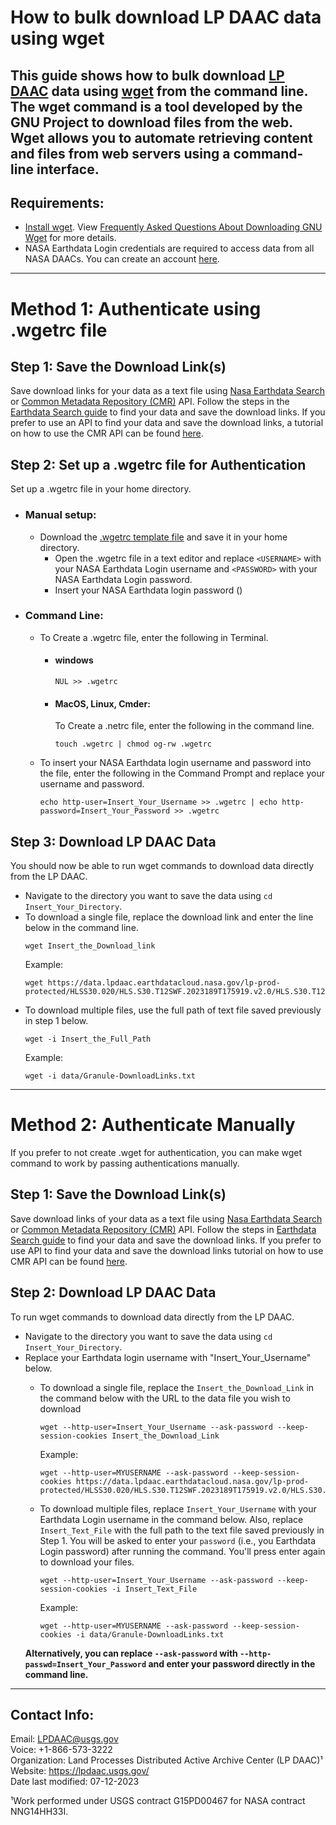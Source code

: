 # How to bulk download LP DAAC data using wget  

This guide shows how to bulk download [LP DAAC](https://lpdaac.usgs.gov/) data using [wget](https://www.gnu.org/software/wget/) from the command line. The wget command is a tool developed by the GNU Project to download files from the web. Wget allows you to automate retrieving content and files from web servers using a command-line interface. 
---

## Requirements:
- [Install wget](https://ftp.gnu.org/gnu/wget/). View [Frequently Asked Questions About Downloading GNU Wget](http://wget.addictivecode.org/FrequentlyAskedQuestions.html#download) for more details.
- NASA Earthdata Login credentials are required to access data from all NASA DAACs. You can create an account [here](https://urs.earthdata.nasa.gov/users/new).
---

# Method 1: Authenticate using .wgetrc file
## Step 1: Save the Download Link(s)  

Save download links for your data as a text file using [Nasa Earthdata Search](https://search.earthdata.nasa.gov/search) or [Common Metadata Repository (CMR)](https://www.earthdata.nasa.gov/eosdis/science-system-description/eosdis-components/cmr) API. Follow the steps in the [Earthdata Search guide](https://github.com/nasa/EMIT-Data-Resources/blob/main/guides/Getting_EMIT_Data_using_EarthData_Search.md) to find your data and save the download links. If you prefer to use an API to find your data and save the download links, a tutorial on how to use the CMR API can be found [here](https://github.com/nasa/LPDAAC-Data-Resources/blob/main/python/tutorials/Data_Discovery_CMR_API_Request.ipynb). 


## Step 2: Set up a .wgetrc file for Authentication

Set up a .wgetrc file in your home directory.

- ### Manual setup:
  - Download the [.wgetrc template file](https://github.com/nasa/LPDAAC-Data-Resources/tree/main/data/.wgetrc) and save it in your home directory.
    - Open the .wgetrc file in a text editor and replace `<USERNAME>` with your NASA Earthdata Login username and `<PASSWORD>` with your NASA Earthdata Login password.
    - Insert your NASA Earthdata login password (<PASSWORD>)


- ### Command Line:
  - To Create a .wgetrc file, enter the following in Terminal.
    - #### windows
      ```text
      NUL >> .wgetrc
      ```
    - #### MacOS, Linux, Cmder:

      To Create a .netrc file, enter the following in the command line. 
      ```text
      touch .wgetrc | chmod og-rw .wgetrc
      ```
  - To insert your NASA Earthdata login username and password into the file, enter the following in the Command Prompt and replace your username and password.

      ```text
      echo http-user=Insert_Your_Username >> .wgetrc | echo http-password=Insert_Your_Password >> .wgetrc
      ```

## Step 3: Download LP DAAC Data

You should now be able to run wget commands to download data directly from the LP DAAC. 
- Navigate to the directory you want to save the data using `cd Insert_Your_Directory`.
- To download a single file, replace the download link and enter the line below in the command line.
  ```text
  wget Insert_the_Download_link
  ``` 
  Example:
  ```text
  wget https://data.lpdaac.earthdatacloud.nasa.gov/lp-prod-protected/HLSS30.020/HLS.S30.T12SWF.2023189T175919.v2.0/HLS.S30.T12SWF.2023189T175919.v2.0.B08.tif 
  ``` 
- To download multiple files, use the full path of text file saved previously in step 1 below. 
  ```text
  wget -i Insert_the_Full_Path
  ``` 
  Example:
  ```text
  wget -i data/Granule-DownloadLinks.txt

  ```

---
# Method 2: Authenticate Manually

If you prefer to not create .wget for authentication, you can make wget command to work by passing authentications manually.

## Step 1: Save the Download Link(s)  

Save download links of your data as a text file using [Nasa Earthdata Search](https://search.earthdata.nasa.gov/search) or [Common Metadata Repository (CMR)](https://www.earthdata.nasa.gov/eosdis/science-system-description/eosdis-components/cmr) API. Follow the steps in [Earthdata Search guide](https://github.com/nasa/EMIT-Data-Resources/blob/main/guides/Getting_EMIT_Data_using_EarthData_Search.md) to find your data and save the download links. If you prefer to use API to find your data and save the download links tutorial on how to use CMR API can be found [here](https://github.com/nasa/LPDAAC-Data-Resources/blob/main/python/tutorials/Data_Discovery_CMR_API_Request.ipynb). 


## Step 2: Download LP DAAC Data

To run wget commands to download data directly from the LP DAAC. 

- Navigate to the directory you want to save the data using `cd Insert_Your_Directory`.
- Replace your Earthdata login username with "Insert_Your_Username" below.
  - To download a single file, replace the `Insert_the_Download_Link`  in the command below with the URL to the data file you wish to download
    ```
    wget --http-user=Insert_Your_Username --ask-password --keep-session-cookies Insert_the_Download_Link
    ```
     Example:
    ```
    wget --http-user=MYUSERNAME --ask-password --keep-session-cookies https://data.lpdaac.earthdatacloud.nasa.gov/lp-prod-protected/HLSS30.020/HLS.S30.T12SWF.2023189T175919.v2.0/HLS.S30.T12SWF.2023189T175919.v2.0.B08.tif
    ```
  
  - To download multiple files, replace `Insert_Your_Username` with your Earthdata Login username in the command below. Also, replace `Insert_Text_File` with the full path to the text file saved previously in Step 1. You will be asked to enter your `password` (i.e., you Earthdata Login password) after running the command. You'll press enter again to download your files.  
  
    ```
    wget --http-user=Insert_Your_Username --ask-password --keep-session-cookies -i Insert_Text_File
    ```

    Example:
    ```
    wget --http-user=MYUSERNAME --ask-password --keep-session-cookies -i data/Granule-DownloadLinks.txt
    ```
  **Alternatively, you can replace `--ask-password` with `--http-passwd=Insert_Your_Password` and enter your password directly in the command line.** 

---

## Contact Info:  

Email: LPDAAC@usgs.gov  
Voice: +1-866-573-3222  
Organization: Land Processes Distributed Active Archive Center (LP DAAC)¹  
Website: <https://lpdaac.usgs.gov/>  
Date last modified: 07-12-2023  

¹Work performed under USGS contract G15PD00467 for NASA contract NNG14HH33I.  

